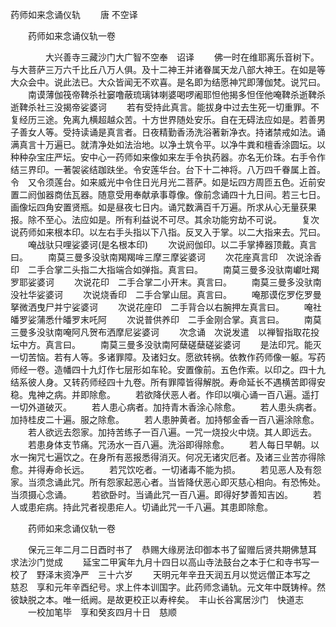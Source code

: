   药师如来念诵仪轨
　　唐 不空译




　　药师如来念诵仪轨一卷

　　　　大兴善寺三藏沙门大广智不空奉　诏译
　　佛一时在维耶离乐音树下。与大菩萨三万六千比丘八万人俱。及十二神王并诸眷属天龙八部大神王。在如是等大众会中。说此法已。大众皆闻无不欢喜。是名即为结愿神咒即薄伽梵。说咒曰。
　　南谟薄伽筏帝鞞杀社窭噜蔽琉璃钵喇婆喝啰阇耶怛他揭多怛侄他唵鞞杀逝鞞杀逝鞞杀社三没揭帝娑婆诃
　　若有受持此真言。能拔身中过去生死一切重罪。不复经历三途。免离九横超越众苦。十方世界随处安乐。自在无碍法应如是。若善男子善女人等。受持读诵是真言者。日夜精勤香汤洗浴著新净衣。持诸禁戒如法。诵满真言十万遍已。就清净处如法治地。以净土筑令平。以净牛粪和檀香涂圆坛。以种种杂宝庄严坛。安中心一药师如来像如来左手令执药器。亦名无价珠。右手令作结三界印。一著袈裟结跏趺坐。令安莲华台。台下十二神将。八万四千眷属上首。令　又令须莲台。如来威光中令住日光月光二菩萨。如是坛四方周匝五色。近前安置二阏伽器商佉瓦器。随意受用奉献承事尊像。像前念诵四十九日间。若三七日。画像坛四角安置贤瓶。如是昼夜七日内。诵咒数满百千万遍。所求从心无量获果报。除不至心。法应如是。所有利益说不可尽。其余功能穷劫不可说。
　　复次说药师如来根本印。以左右手头指以下八指。反叉入于掌。以二大指来去。咒曰。
　　唵战驮只哩娑婆诃(是名根本印)
　　次说阏伽印。以二手掌捧器顶戴。真言曰。
　　南莫三曼多没驮南羯羯哞三摩三摩娑婆诃
　　次花座真言印　次说涂香印　二手合掌二头指二大指端合如弹指。真言曰。
　　南莫三曼多没驮南巘吐羯罗耶娑婆诃
　　次说花印　二手合掌二小开末。真言曰。
　　南莫三曼多没驮南没社华娑婆诃
　　次说烧香印　二手合掌山屈。真言曰。
　　唵那谟仡罗仡罗曼拏微洒曳尸并宁娑婆诃
　　次说花座印　二手背合以右腕押左真言曰。
　　唵社皤罗娑蒲悉什皤罗末吒阿
　　次说普供养印　二手金刚合掌。真言曰。
　　南莫三曼多没驮南唵阿凡贺布洒摩尼娑婆诃
　　次念诵　次说发遣　以禅智指取花投坛中方。真言曰。
　　南莫三曼多没驮南阿蘖磋蘖磋娑婆诃
　　是法印咒。能灭一切苦恼。若有人等。多诸罪障。及诸妇女。愿欲转祸。依教作药师像一躯。写药师经一卷。造幡四十九灯作七层形如车轮。安置像前。五色作索。以印之。四十九结系彼人身。又转药师经四十九卷。所有罪障皆得解脱。寿命延长不遇横苦即得安稳。鬼神之病。并即除愈。
　　若欲降伏恶人者。作印以嗔心诵一百八遍。遥打一切外道破灭。
　　若人患心病者。加持青木香涂心除愈。
　　若人患头病者。加持桂皮二十遍。服之除愈。
　　若人患肿黄者。加持郁金香一百八遍涂除愈。
　　若人欲远去怨家。加持苦练子一百八遍。一咒一烧投火中烧。其人即远去。
　　若患身体支节痛。咒汤水一百八遍。洗浴即得除愈。
　　若人每日早朝。以水一掬咒七遍饮之。在身所有恶报悉得消灭。何况无诸灾厄者。及诸三业苦亦得除愈。并得寿命长远。
　　若咒饮吃者。一切诸毒不能为损。
　　若见恶人及有怨家。当须念诵此咒。所有怨家起恶心者。当皆降伏恶心即灭慈心相向。有恐怖处。当须摄心念诵。
　　若欲卧时。当诵此咒一百八遍。即得好梦善知吉凶。
　　若人或患疟病。持此咒者视患疟人。切诵此咒一千八遍。其患即除愈。

　　药师如来念诵仪轨一卷

　　保元三年二月二日酉时书了　恭赐大缘房法印御本书了留赠后贤共期佛慧耳　求法沙门觉成
　　延宝二甲寅年九月十四日以高山寺法鼓台之本于仁和寺书写一校了　野泽末资净严　三十六岁
　　天明元年辛丑天润五月以觉远僧正本写之　慈忍　享和元年辛酉纪号。求上件本训国字。此药师念诵轨。元文年中既铸梓。然彼缺脱之本。唯一纸阙。是故更校正以寿梓矣。　丰山长谷寓居沙门　快道志
　　一校加笔毕　享和癸亥四月十日　慈顺

